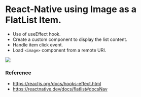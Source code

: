 # React-Native using Image as a FlatList Item.

- Use of useEffect hook.
- Create a custom component to display the list content.
- Handle item click event.
- Load `<image>` component from a remote URI.

![](https://cybermemos.com/wp-content/uploads/2020/06/filelist_screen-fs8.png)



### Reference

- https://reactjs.org/docs/hooks-effect.html
- https://reactnative.dev/docs/flatlist#docsNav
